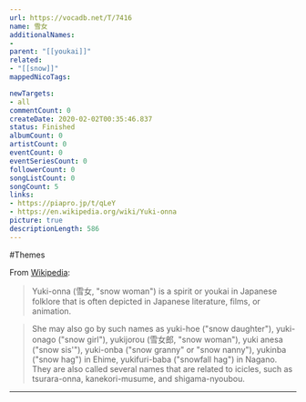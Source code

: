 ```yaml
---
url: https://vocadb.net/T/7416
name: 雪女
additionalNames: 
- 
parent: "[[youkai]]"
related:
- "[[snow]]"
mappedNicoTags:

newTargets:
- all
commentCount: 0
createDate: 2020-02-02T00:35:46.837
status: Finished
albumCount: 0
artistCount: 0
eventCount: 0
eventSeriesCount: 0
followerCount: 0
songListCount: 0
songCount: 5
links: 
- https://piapro.jp/t/qLeY
- https://en.wikipedia.org/wiki/Yuki-onna
picture: true
descriptionLength: 586
---
```


#Themes

From [Wikipedia](https://en.wikipedia.org/wiki/Yuki-onna):
>Yuki-onna (雪女, "snow woman") is a spirit or youkai in Japanese folklore that is often depicted in Japanese literature, films, or animation.

>She may also go by such names as yuki-hoe ("snow daughter"), yuki-onago ("snow girl"), yukijorou (雪女郎, "snow woman"), yuki anesa ("snow sis'"), yuki-onba ("snow granny" or "snow nanny"), yukinba ("snow hag") in Ehime, yukifuri-baba  ("snowfall hag") in Nagano. They are also called several names that are related to icicles, such as tsurara-onna, kanekori-musume, and shigama-nyoubou.

---

